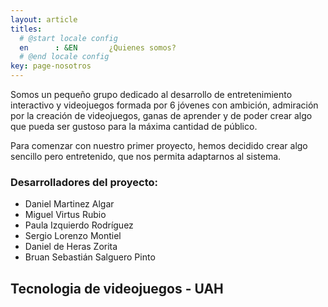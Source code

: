```yaml
---
layout: article
titles:
  # @start locale config
  en      : &EN       ¿Quienes somos?
  # @end locale config
key: page-nosotros
---
```


Somos un pequeño grupo dedicado al desarrollo de entretenimiento interactivo y videojuegos formada por 6 jóvenes con ambición, admiración por la creación de videojuegos, ganas de aprender y de poder crear algo que pueda ser gustoso para la máxima cantidad de público.

Para comenzar con nuestro primer proyecto, hemos decidido crear algo sencillo pero entretenido, que nos permita adaptarnos al sistema.

### Desarrolladores del proyecto:

- Daniel Martinez Algar 
- Miguel Virtus Rubio
- Paula Izquierdo Rodríguez
- Sergio Lorenzo Montiel
- Daniel de Heras Zorita
- Bruan Sebastián Salguero Pinto

## Tecnologia de videojuegos - UAH